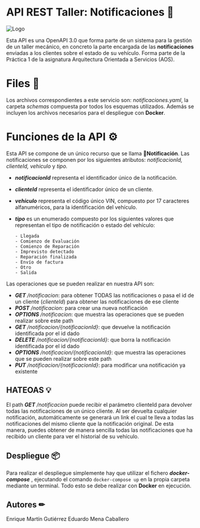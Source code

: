 ﻿# API REST Taller: Notificaciones 🔔

![Logo](https://cdn.discordapp.com/attachments/687992493308117019/964896224828346439/APINotificacionesTaller.png)

Esta API es una OpenAPI 3.0 que forma parte de un sistema para la gestión de un taller mecánico, en concreto la parte encargada de las **notificaciones** enviadas a los clientes sobre el estado de su vehículo. 
Forma parte de la Práctica 1 de la asignatura Arquitectura Orientada a Servicios (AOS).



# Files 📂
Los archivos correspondientes a este servicio son: _notificaciones.yaml_, la carpeta _schemas_ compuesta por todos los esquemas utilizados. Además se incluyen los archivos necesarios para el despliegue con **Docker**.

# Funciones de la API ⚙

Esta API se compone de un único recurso que se llama **🔔Notificación**. Las notificaciones se componen por los siguientes atributos: _notificacionId, clienteId, vehiculo_ y _tipo._
- **_notificacionId_** representa el identificador único de la notificación.
- **_clienteId_** representa el identificador único de un cliente.
- **_vehiculo_** representa el código único VIN, compuesto por 17 caracteres alfanuméricos,  para la identificación del vehículo.
- **_tipo_** es un enumerado compuesto por los siguientes valores que representan el tipo de notificación o estado del vehículo:

	  - Llegada
      - Comienzo de Evaluación
      - Comienzo de Reparación
      - Imprevisto detectado
      - Reparación finalizada
      - Envío de factura
      - Otro
      - Salida
      
Las operaciones que se pueden realizar en nuestra API son: 

- _**GET** /notificacion_: para obtener TODAS las notificaciones o pasa el id de un cliente (_clienteId_) para obtener las notificaciones de ese cliente
- _**POST** /notificacion_: para crear una nueva notificación 
- _**OPTIONS** /notificacion_: que muestra las operaciones que se pueden realizar sobre este path 
- _**GET** /notificacion/{notificacionId}_: que devuelve la notificación identificada por el id dado 
- _**DELETE** /notificacion/{notificacionId}_: que borra la notificación identificada por el id dado 
- _**OPTIONS** /notificacion/{notificacionId}_: que muestra las operaciones que se pueden realizar sobre este path
 - _**PUT** /notificacion/{notificacionId}_: para modificar una notificación ya existente

## HATEOAS 💡

El path _**GET**_ _/notificacion_ puede recibir el parámetro clienteId para devolver todas las notificaciones de un único cliente. Al ser devuelta cualquier notificación, automáticamente se generará un link el cual te lleva a todas las notificaciones del mismo cliente que la notificación original. De esta manera, puedes obtener de manera sencilla todas las notificaciones que ha recibido un cliente para ver el historial de su vehículo.

## Despliegue 📦

Para realizar el despliegue simplemente hay que utilizar el fichero _**docker-compose**_ , ejecutando el comando `docker-compose up` en la propia carpeta mediante un terminal. Todo esto se debe realizar con **Docker** en ejecución.

## Autores ✏
Enrique Martín Gutiérrez
Eduardo Mena Caballero
